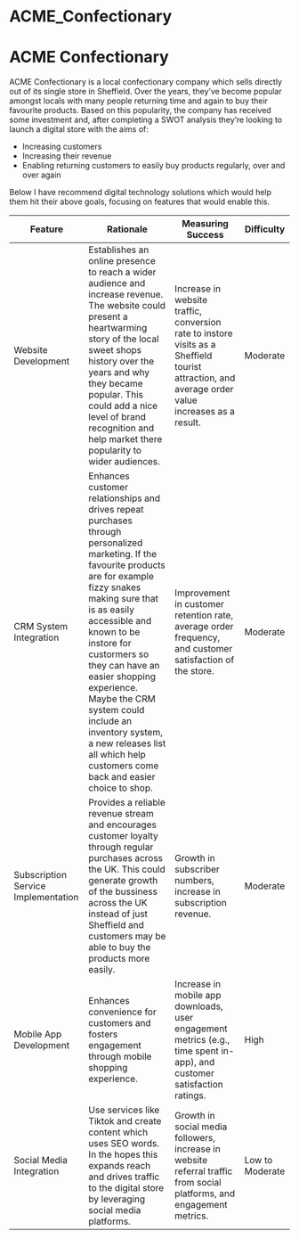 # ACME_Confectionary

# ACME Confectionary 

ACME Confectionary is a local confectionary company which sells directly out of its single store in Sheffield. Over the years, they’ve become popular amongst locals with many people returning time and again to buy their favourite products. Based on this popularity, the company has received some investment and, after completing a SWOT analysis they’re looking to launch a digital store with the aims of:

- Increasing customers
- Increasing their revenue
- Enabling returning customers to easily buy products regularly, over and over again

Below I have recommend digital technology solutions which would help them hit their above goals, focusing on features that would enable this. 

| Feature                           | Rationale                                                                                         | Measuring Success                                                                                                         | Difficulty      |
|-----------------------------------|---------------------------------------------------------------------------------------------------|---------------------------------------------------------------------------------------------------------------------------|-----------------|
| Website Development   | Establishes an online presence to reach a wider audience and increase revenue. The website could present a heartwarming story of the local sweet shops history over the years and why they became popular. This could add a nice level of brand recognition and help market there popularity to wider audiences.                    | Increase in website traffic, conversion rate to instore visits as a Sheffield tourist attraction, and average order value increases as a result.                                                   | Moderate        |
| CRM System Integration           | Enhances customer relationships and drives repeat purchases through personalized marketing. If the favourite products are for example fizzy snakes making sure that is as easily accessible and known to be instore for custormers so they can have an easier shopping experience. Maybe the CRM system could include an inventory system, a new releases list all which help customers come back and easier choice to shop.     | Improvement in customer retention rate, average order frequency, and customer satisfaction of the store.                               | Moderate        |
| Subscription Service Implementation | Provides a reliable revenue stream and encourages customer loyalty through regular purchases across the UK. This could generate growth of the bussiness across the UK instead of just Sheffield and customers may be able to buy the products more easily.  | Growth in subscriber numbers, increase in subscription revenue.                               | Moderate        |
| Mobile App Development           | Enhances convenience for customers and fosters engagement through mobile shopping experience.    | Increase in mobile app downloads, user engagement metrics (e.g., time spent in-app), and customer satisfaction ratings.  | High            |
| Social Media Integration         | Use services like Tiktok and create content which uses SEO words. In the hopes this expands reach and drives traffic to the digital store by leveraging social media platforms.      | Growth in social media followers, increase in website referral traffic from social platforms, and engagement metrics.    | Low to Moderate|



